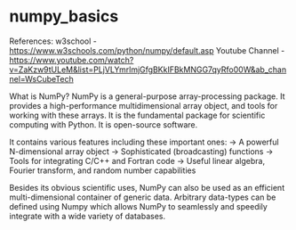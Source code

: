 # numpy_basics
References:
w3school - https://www.w3schools.com/python/numpy/default.asp
Youtube Channel - https://www.youtube.com/watch?v=ZaKzw9tULeM&list=PLjVLYmrlmjGfgBKkIFBkMNGG7qyRfo00W&ab_channel=WsCubeTech 


What is NumPy? 
NumPy is a general-purpose array-processing package. 
It provides a high-performance multidimensional array object, and tools for working with these arrays. 
It is the fundamental package for scientific computing with Python. It is open-source software. 

It contains various features including these important ones:
-> A powerful N-dimensional array object
-> Sophisticated (broadcasting) functions
-> Tools for integrating C/C++ and Fortran code
-> Useful linear algebra, Fourier transform, and random number capabilities

Besides its obvious scientific uses, NumPy can also be used as an efficient multi-dimensional container of generic data. 
Arbitrary data-types can be defined using Numpy which allows NumPy to seamlessly and speedily integrate with a wide variety of databases.

